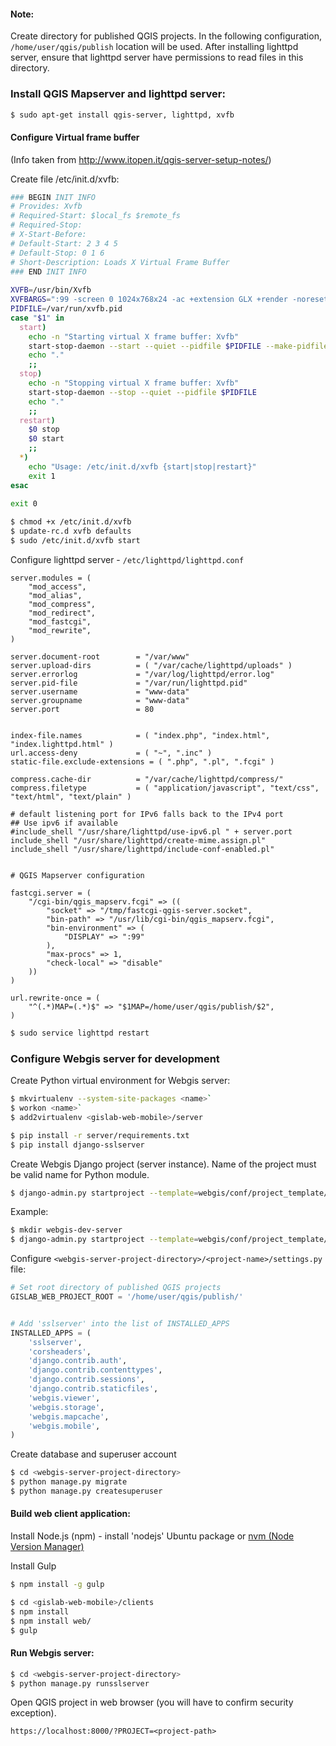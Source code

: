 #### Note:

Create directory for published QGIS projects. In the following configuration,
`/home/user/qgis/publish` location will be used. After installing lighttpd server,
ensure that lighttpd server have permissions to read files in this directory.


### Install QGIS Mapserver and lighttpd server:

```bash
$ sudo apt-get install qgis-server, lighttpd, xvfb
```

#### Configure Virtual frame buffer

(Info taken from http://www.itopen.it/qgis-server-setup-notes/)

Create file /etc/init.d/xvfb:

```bash
### BEGIN INIT INFO
# Provides: Xvfb
# Required-Start: $local_fs $remote_fs
# Required-Stop:
# X-Start-Before:
# Default-Start: 2 3 4 5
# Default-Stop: 0 1 6
# Short-Description: Loads X Virtual Frame Buffer
### END INIT INFO
 
XVFB=/usr/bin/Xvfb
XVFBARGS=":99 -screen 0 1024x768x24 -ac +extension GLX +render -noreset"
PIDFILE=/var/run/xvfb.pid
case "$1" in
  start)
    echo -n "Starting virtual X frame buffer: Xvfb"
    start-stop-daemon --start --quiet --pidfile $PIDFILE --make-pidfile --background --exec $XVFB -- $XVFBARGS
    echo "."
    ;;
  stop)
    echo -n "Stopping virtual X frame buffer: Xvfb"
    start-stop-daemon --stop --quiet --pidfile $PIDFILE
    echo "."
    ;;
  restart)
    $0 stop
    $0 start
    ;;
  *)
    echo "Usage: /etc/init.d/xvfb {start|stop|restart}"
    exit 1
esac
 
exit 0
```

```bash
$ chmod +x /etc/init.d/xvfb
$ update-rc.d xvfb defaults
$ sudo /etc/init.d/xvfb start
```

Configure lighttpd server - `/etc/lighttpd/lighttpd.conf`

```
server.modules = (
    "mod_access",
    "mod_alias",
    "mod_compress",
    "mod_redirect",
    "mod_fastcgi",
    "mod_rewrite",
)

server.document-root        = "/var/www"
server.upload-dirs          = ( "/var/cache/lighttpd/uploads" )
server.errorlog             = "/var/log/lighttpd/error.log"
server.pid-file             = "/var/run/lighttpd.pid"
server.username             = "www-data"
server.groupname            = "www-data"
server.port                 = 80


index-file.names            = ( "index.php", "index.html", "index.lighttpd.html" )
url.access-deny             = ( "~", ".inc" )
static-file.exclude-extensions = ( ".php", ".pl", ".fcgi" )

compress.cache-dir          = "/var/cache/lighttpd/compress/"
compress.filetype           = ( "application/javascript", "text/css", "text/html", "text/plain" )

# default listening port for IPv6 falls back to the IPv4 port
## Use ipv6 if available
#include_shell "/usr/share/lighttpd/use-ipv6.pl " + server.port
include_shell "/usr/share/lighttpd/create-mime.assign.pl"
include_shell "/usr/share/lighttpd/include-conf-enabled.pl"


# QGIS Mapserver configuration

fastcgi.server = (
    "/cgi-bin/qgis_mapserv.fcgi" => ((
        "socket" => "/tmp/fastcgi-qgis-server.socket",
        "bin-path" => "/usr/lib/cgi-bin/qgis_mapserv.fcgi",
        "bin-environment" => (
            "DISPLAY" => ":99"
        ),
        "max-procs" => 1,
        "check-local" => "disable"
    ))
)

url.rewrite-once = (
    "^(.*)MAP=(.*)$" => "$1MAP=/home/user/qgis/publish/$2",
)
```

```bash
$ sudo service lighttpd restart
```


### Configure Webgis server for development

Create Python virtual environment for Webgis server:

```bash
$ mkvirtualenv --system-site-packages <name>`
$ workon <name>`
$ add2virtualenv <gislab-web-mobile>/server

$ pip install -r server/requirements.txt
$ pip install django-sslserver
```

Create Webgis Django project (server instance). Name of the project must be valid name for Python module.

```bash
$ django-admin.py startproject --template=webgis/conf/project_template/ <project-name> [<webgis-server-project-directory>]
```

Example:

```bash
$ mkdir webgis-dev-server
$ django-admin.py startproject --template=webgis/conf/project_template/ webgisdev webgis-dev-server
```

Configure `<webgis-server-project-directory>/<project-name>/settings.py` file:

```python
# Set root directory of published QGIS projects
GISLAB_WEB_PROJECT_ROOT = '/home/user/qgis/publish/'


# Add 'sslserver' into the list of INSTALLED_APPS
INSTALLED_APPS = (
    'sslserver',
    'corsheaders',
    'django.contrib.auth',
    'django.contrib.contenttypes',
    'django.contrib.sessions',
    'django.contrib.staticfiles',
    'webgis.viewer',
    'webgis.storage',
    'webgis.mapcache',
    'webgis.mobile',
)
```

Create database and superuser account

```bash
$ cd <webgis-server-project-directory>
$ python manage.py migrate
$ python manage.py createsuperuser
```

#### Build web client application:

Install Node.js (npm) - install 'nodejs' Ubuntu package or [nvm (Node Version Manager)](https://github.com/creationix/nvm)

Install Gulp
```bash
$ npm install -g gulp
```

```bash
$ cd <gislab-web-mobile>/clients
$ npm install
$ npm install web/
$ gulp
```

#### Run Webgis server:

```bash
$ cd <webgis-server-project-directory>
$ python manage.py runsslserver
```

Open QGIS project in web browser (you will have to confirm security exception).

`https://localhost:8000/?PROJECT=<project-path>`
